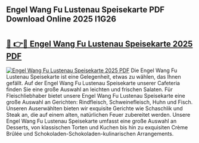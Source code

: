 ## Engel Wang Fu Lustenau Speisekarte PDF Download Online 2025 l1G26

# <h2><a href="http://gcdrhr.nevu.top/?p=Engel+Wang+Fu+Lustenau+Speisekarte">🔗 👉🔴 Engel Wang Fu Lustenau Speisekarte 2025 PDF</a></h2>

[![Engel Wang Fu Lustenau Speisekarte 2025 PDF](https://i.imgur.com/dBaPXMq.png)](http://gcdrhr.nevu.top/?p=Engel+Wang+Fu+Lustenau+Speisekarte)
Die Engel Wang Fu Lustenau Speisekarte ist eine Gelegenheit, etwas zu wählen, das Ihnen gefällt. Auf der Engel Wang Fu Lustenau Speisekarte unserer Cafeteria finden Sie eine große Auswahl an leichten und frischen Salaten. Für Fleischliebhaber bietet unsere Engel Wang Fu Lustenau Speisekarte eine große Auswahl an Gerichten: Rindfleisch, Schweinefleisch, Huhn und Fisch. Unseren Auserwählten bieten wir exquisite Gerichte wie Schaschlik und Steak an, die auf einem alten, natürlichen Feuer zubereitet werden. Unsere Engel Wang Fu Lustenau Speisekarte umfasst eine große Auswahl an Desserts, von klassischen Torten und Kuchen bis hin zu exquisiten Crème Brûlée und Schokoladen-Schokoladen-kulinarischen Arrangements.
